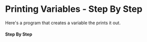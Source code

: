 # Printing Variables - Step By Step

Here's a program that creates a variable
the prints it out.

#### Step By Step

<script>
const rawSourceCode = `fn main() {
  let alfa = String::from("apple"); //   let alfa = <code>String::from("apple")</code>; //   let alfa =
  println!("alfa is {alfa}"); //   println!(<code>"alfa is {alfa}"</code>); //   println!()
}

alfa is apple`.split('\n')


const lineSets = [
{ 
  lines: [`0_r`, `0_r`,`0_r`,`0_r`, `0_e`, `0_o`],
  text: `<p>The output from the program is <code>alfa is apple</code></p>`
},
{ 
  lines: [`0_r`, `0_s`,`0_s`,`0_r`, `0_e`, `0_w`],
  text: `<p>Start out with an empty <code>main</code> function.</p>`
},
{ 
  lines: [`0_c`, `2_r`,`0_s`,`0_c`, `0_e`, `0_w`],
  text: `<p>Start creating a variable named <code>alfa</code.</p>`
},
{ 
  lines: [`0_c`, `1_u`,`0_s`,`0_c`, `0_e`, `0_w`],
  text: `<p>Bind a <code>String</code> with &quot;apple&quot; to <code>alfa</code></p>`
},
{ 
  lines: [`0_c`, `0_c`,`2_r`,`0_c`, `0_e`, `0_w`],
  text: `<p>Start a <code>println!()</code> expression</p>`
},
{ 
  lines: [`0_c`, `0_c`,`1_u`,`0_c`, `0_e`, `0_w`],
  text: `<p>Add the string to output including the <code>{alfa}</code> portion to output the variable</p>`
},

]

</script>

<!--

---

Here's a full program to demonstrate that. It
outputs:

```txt
alfa is apple
```

Give it a shot in the Code Runner:

### SOURCE CODE

```rust, noplayground, EXAMPLE1
fn main() {
  let alfa = String::from("apple");
  println!("alfa is {alfa}");
}
```

### CODE RUNNER

```rust, editable, CODE1

```

-->
